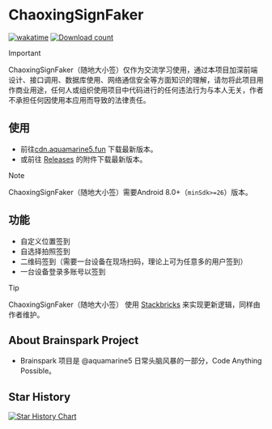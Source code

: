 # ChaoxingSignFaker

[![wakatime](https://wakatime.com/badge/github/aquamarine5/ChaoxingSignFaker.svg)](https://wakatime.com/badge/github/aquamarine5/ChaoxingSignFaker)
[![Download count](https://img.shields.io/github/downloads/aquamarine5/ChaoxingSignFaker/total)]()

> [!IMPORTANT]
> ChaoxingSignFaker（随地大小签）仅作为交流学习使用，通过本项目加深前端设计、接口调用、数据库使用、网络通信安全等方面知识的理解，请勿将此项目用作商业用途，任何人或组织使用项目中代码进行的任何违法行为与本人无关，作者不承担任何因使用本应用而导致的法律责任。

## 使用

- 前往[cdn.aquamarine5.fun](http://cdn.aquamarine5.fun) 下载最新版本。
- 或前往 [Releases](https://github.com/aquamarine5/ChaoxingSignFaker) 的附件下载最新版本。

> [!NOTE]
> ChaoxingSignFaker（随地大小签）需要Android 8.0+（`minSdk>=26`）版本。

## 功能

- 自定义位置签到
- 自选择拍照签到
- 二维码签到（需要一台设备在现场扫码，理论上可为任意多的用户签到）
- 一台设备登录多账号以签到

> [!TIP]
> ChaoxingSignFaker（随地大小签） 使用 [Stackbricks](https://github.com/aquamarine5/Stackbricks) 来实现更新逻辑，同样由作者维护。

## About Brainspark Project

- Brainspark 项目是 @aquamarine5 日常头脑风暴的一部分，Code Anything Possible。

## Star History

[![Star History Chart](https://api.star-history.com/svg?repos=aquamarine5/ChaoxingSignFaker&type=Date)](https://www.star-history.com/#aquamarine5/ChaoxingSignFaker&Date)
